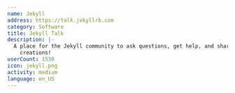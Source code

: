 ```yaml
---
name: Jekyll
address: https://talk.jekyllrb.com
category: Software
title: Jekyll Talk
description: |-
  A place for the Jekyll community to ask questions, get help, and share their wonderful
    creations!
userCount: 1530
icon: jekyll.png
activity: medium
language: en_US
---
```

